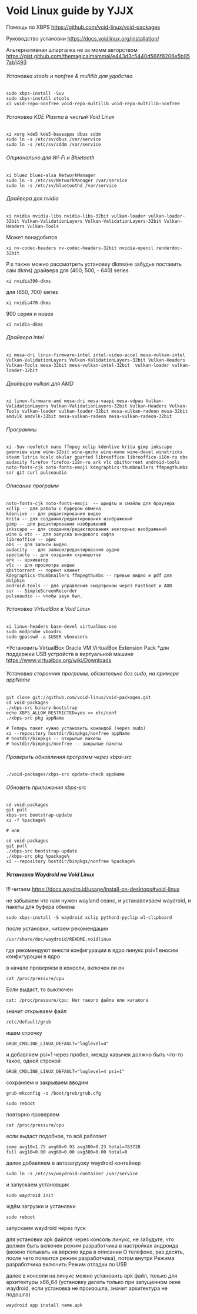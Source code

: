 # Void Linux guide by YJJX

Помощь по XBPS
https://github.com/void-linux/void-packages

Руководство установки
https://docs.voidlinux.org/installation/

Альтернативная шпаргалка не за момм авторством 
https://gist.github.com/themagicalmammal/e443d3c5440d566f8206e5b957ab1493

###### Установка xtools и nonfree & multilib для удобства
```
sudo xbps-install -Suv
sudo xbps-install xtools
xi void-repo-nonfree void-repo-multilib void-repo-multilib-nonfree
```
###### Установка KDE Plasma в чистый Void Linux
```
xi xorg kde5 kde5-baseapps dbus sddm
sudo ln -s /etc/sv/dbus /var/service
sudo ln -s /etc/sv/sddm /var/service
```
###### Опционально для Wi-Fi и Bluetooth
```
xi bluez bluez-alsa NetworkManager
sudo ln -s /etc/sv/NetworkManager /var/service
sudo ln -s /etc/sv/bluetoothd /var/service
```
###### Драйвера для nvidia
```
xi nvidia nvidia-libs nvidia-libs-32bit vulkan-loader vulkan-loader-32bit Vulkan-ValidationLayers Vulkan-ValidationLayers-32bit Vulkan-Headers Vulkan-Tools
```
Может понадобится 
```
xi nv-codec-headers nv-codec-headers-32bit nvidia-opencl renderdoc-32bit
```
P.s также можно рассмотреть установку dkms(не забудье поставить сам dkms) драйвера
для (400, 500, - 640) series
```
xi nvidia390-dkms
```
для (650, 700) series
```
xi nvidia470-dkms
```
900 серия и новее
```
xi nvidia-dkms
```
###### Драйвера intel
```
xi mesa-dri linux-firmware-intel intel-video-accel mesa-vulkan-intel Vulkan-ValidationLayers Vulkan-ValidationLayers-32bit Vulkan-Headers Vulkan-Tools mesa-32bit mesa-vulkan-intel-32bit  vulkan-loader vulkan-loader-32bit
```
###### Драйвера vulkan для AMD
```
xi linux-firmware-amd mesa-dri mesa-vaapi mesa-vdpau Vulkan-ValidationLayers Vulkan-ValidationLayers-32bit Vulkan-Headers Vulkan-Tools vulkan-loader vulkan-loader-32bit mesa-vulkan-radeon mesa-32bit amdvlk amdvlk-32bit mesa-vulkan-radeon mesa-vulkan-radeon-32bit
```
###### Программы
```
xi -Suv neofetch nano ffmpeg xclip kdenlive krita gimp inkscape gwenview wine wine-32bit wine-gecko wine-mono wine-devel winetricks steam lutris kcalc okular gparted libreoffice libreoffice-i18n-ru obs audacity firefox firefox-i18n-ru ark vlc qbittorrent android-tools noto-fonts-cjk noto-fonts-emoji kdegraphics-thumbnailers ffmpegthumbs ssr git curl pulseaudio
```
###### Описание программ
```
noto-fonts-cjk noto-fonts-emoji  -- шрифты и смайлы для браузера
xclip -- для работы с буфером обмена
kdenlive -- для редактирования видео
krita -- для создания/редактирования изображений
gimp -- для редактирования изображений
inkscape -- для создания/редактирования векторных изображений
wine & etc -- для запуска виндового софта
libreoffice -- офис
obs -- для записи видео
audacity -- для записи/редактирования аудио
spectacle -- для создания скриншотов
ark -- архиватор
vlc -- для просмотра видео
qbittorrent -- торент клиент
kdegraphics-thumbnailers ffmpegthumbs -- превью видео и pdf для dolphin
android-tools -- для управления смартфоном через Fastboot и ADB
ssr -- SimpleScreenRecorder
pulseaudio -- чтобы звук был.
```
###### Установка VirtualBox в Void Linux
```
xi linux-headers base-devel virtualbox-ose
sudo modprobe vboxdrv
sudo gpasswd -a $USER vboxusers

```
*Установить VirtualBox Oracle VM VirtualBox Extension Pack
*для поддержки USB устройств в виртуальной машине
https://www.virtualbox.org/wiki/Downloads

###### Установка сторонник программ, обязательно без sudo, на примере appName
```
git clone git://github.com/void-linux/void-packages.git 
cd void-packages 
./xbps-src binary-bootstrap 
echo XBPS_ALLOW_RESTRICTED=yes >> etc/conf
./xbps-src pkg appName

# Теперь пакет нужно установить командой (через sudo)
xi --repository hostdir/binpkgs/nonfree appName
# hostdir/binpkgs -- открытые пакеты
# hostdir/binpkgs/nonfree -- закрытые пакеты

```

###### Проверить обновления программ через xbps-src
```
./void-packages/xbps-src update-check appName
```
######  Обновить приложения xbps-src
```
cd void-packages
git pull
xbps-src bootstrap-update
xi -f %package%

# или

cd void-packages
git pull
./xbps-src bootstrap-update
./xbps-src pkg %package%
xi --repository hostdir/binpkgs/nonfree %package%
```

##### Установка Waydroid на Void Linux

!!! читаем https://docs.waydro.id/usage/install-on-desktops#void-linux

не забываем что нам нужен wayland сеанс, и устанавливаем waydroid, и пакеты для буфера обмена
```
sudo xbps-install -S waydroid xclip python3-pyclip wl-clipboard
```
после установки, читаем рекомендации
```
/usr/share/doc/waydroid/README.voidlinux
```
где рекомендуют внести конфигурации в ядро линукс psi=1
вносим конфигурации в ядро

в начале проверяем в консоли, включен ли он
```
cat /proc/pressure/cpu
```
Если выдаст, то выключен
```
cat: /proc/pressure/cpu: Нет такого файла или каталога
```
значит открываем файл
```
/etc/default/grub
```
ищем строчку
```
GRUB_CMDLINE_LINUX_DEFAULT="loglevel=4"
```
и добавляем psi=1 через пробел, между кавычек
должно быть что-то такое, одной строкой
```
GRUB_CMDLINE_LINUX_DEFAULT="loglevel=4 psi=1"
```
сохраняем и закрываем вводим
```
grub-mkconfig -o /boot/grub/grub.cfg
```
```
sudo reboot
```
повторно проверяем
```
cat /proc/pressure/cpu
```
если выдаст подобное, то всё работает
```
some avg10=1.75 avg60=0.93 avg300=0.23 total=783728
full avg10=0.00 avg60=0.00 avg300=0.00 total=0
```
далее добавляем в автозагрузку waydroid контейнер
```
sudo ln -s /etc/sv/waydroid-container /var/service
```
и запускаем установщик
```
sudo waydroid init
```
ждём загрузки и установки
```
sudo reboot
```
запускаем waydroid через пуск

для установки apk файлов через консоль линукс, не забудьте, что должен быть включен режим разработчика в настройках андроида (можно потыкать на версию ядра в описании О телефоне, раз десять, после чего появится режим разработчика), потом внутри Режима разработчика включить Режим отладки по USB

далее в консоли на линукс можно установить apk файл, только для архитектуры х86_64 (установку делать только при запущенном окне waydroid, если установка не произошла, значит архитектура не подошла)
```
waydroid app install name.apk
```

